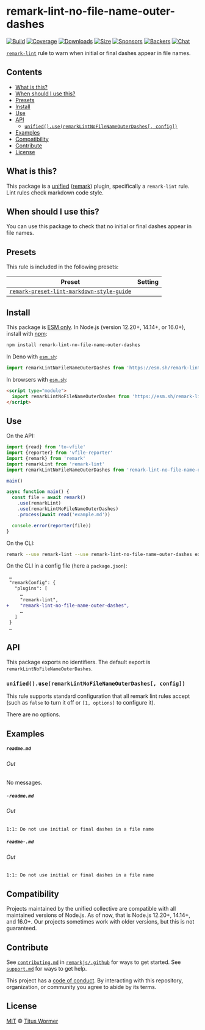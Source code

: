 <!--This file is generated-->

# remark-lint-no-file-name-outer-dashes

[![Build][build-badge]][build]
[![Coverage][coverage-badge]][coverage]
[![Downloads][downloads-badge]][downloads]
[![Size][size-badge]][size]
[![Sponsors][sponsors-badge]][collective]
[![Backers][backers-badge]][collective]
[![Chat][chat-badge]][chat]

[`remark-lint`][mono] rule to warn when initial or final dashes appear in file names.

## Contents

* [What is this?](#what-is-this)
* [When should I use this?](#when-should-i-use-this)
* [Presets](#presets)
* [Install](#install)
* [Use](#use)
* [API](#api)
  * [`unified().use(remarkLintNoFileNameOuterDashes[, config])`](#unifieduseremarklintnofilenameouterdashes-config)
* [Examples](#examples)
* [Compatibility](#compatibility)
* [Contribute](#contribute)
* [License](#license)

## What is this?

This package is a [unified][] ([remark][]) plugin, specifically a `remark-lint`
rule.
Lint rules check markdown code style.

## When should I use this?

You can use this package to check that no initial or final dashes appear in
file names.

## Presets

This rule is included in the following presets:

| Preset | Setting |
| - | - |
| [`remark-preset-lint-markdown-style-guide`](https://github.com/remarkjs/remark-lint/tree/main/packages/remark-preset-lint-markdown-style-guide) | |

## Install

This package is [ESM only][esm].
In Node.js (version 12.20+, 14.14+, or 16.0+), install with [npm][]:

```sh
npm install remark-lint-no-file-name-outer-dashes
```

In Deno with [`esm.sh`][esmsh]:

```js
import remarkLintNoFileNameOuterDashes from 'https://esm.sh/remark-lint-no-file-name-outer-dashes@2'
```

In browsers with [`esm.sh`][esmsh]:

```html
<script type="module">
  import remarkLintNoFileNameOuterDashes from 'https://esm.sh/remark-lint-no-file-name-outer-dashes@2?bundle'
</script>
```

## Use

On the API:

```js
import {read} from 'to-vfile'
import {reporter} from 'vfile-reporter'
import {remark} from 'remark'
import remarkLint from 'remark-lint'
import remarkLintNoFileNameOuterDashes from 'remark-lint-no-file-name-outer-dashes'

main()

async function main() {
  const file = await remark()
    .use(remarkLint)
    .use(remarkLintNoFileNameOuterDashes)
    .process(await read('example.md'))

  console.error(reporter(file))
}
```

On the CLI:

```sh
remark --use remark-lint --use remark-lint-no-file-name-outer-dashes example.md
```

On the CLI in a config file (here a `package.json`):

```diff
 …
 "remarkConfig": {
   "plugins": [
     …
     "remark-lint",
+    "remark-lint-no-file-name-outer-dashes",
     …
   ]
 }
 …
```

## API

This package exports no identifiers.
The default export is `remarkLintNoFileNameOuterDashes`.

### `unified().use(remarkLintNoFileNameOuterDashes[, config])`

This rule supports standard configuration that all remark lint rules accept
(such as `false` to turn it off or `[1, options]` to configure it).

There are no options.

## Examples

##### `readme.md`

###### Out

No messages.

##### `-readme.md`

###### Out

```text
1:1: Do not use initial or final dashes in a file name
```

##### `readme-.md`

###### Out

```text
1:1: Do not use initial or final dashes in a file name
```

## Compatibility

Projects maintained by the unified collective are compatible with all maintained
versions of Node.js.
As of now, that is Node.js 12.20+, 14.14+, and 16.0+.
Our projects sometimes work with older versions, but this is not guaranteed.

## Contribute

See [`contributing.md`][contributing] in [`remarkjs/.github`][health] for ways
to get started.
See [`support.md`][support] for ways to get help.

This project has a [code of conduct][coc].
By interacting with this repository, organization, or community you agree to
abide by its terms.

## License

[MIT][license] © [Titus Wormer][author]

[build-badge]: https://github.com/remarkjs/remark-lint/workflows/main/badge.svg

[build]: https://github.com/remarkjs/remark-lint/actions

[coverage-badge]: https://img.shields.io/codecov/c/github/remarkjs/remark-lint.svg

[coverage]: https://codecov.io/github/remarkjs/remark-lint

[downloads-badge]: https://img.shields.io/npm/dm/remark-lint-no-file-name-outer-dashes.svg

[downloads]: https://www.npmjs.com/package/remark-lint-no-file-name-outer-dashes

[size-badge]: https://img.shields.io/bundlephobia/minzip/remark-lint-no-file-name-outer-dashes.svg

[size]: https://bundlephobia.com/result?p=remark-lint-no-file-name-outer-dashes

[sponsors-badge]: https://opencollective.com/unified/sponsors/badge.svg

[backers-badge]: https://opencollective.com/unified/backers/badge.svg

[collective]: https://opencollective.com/unified

[chat-badge]: https://img.shields.io/badge/chat-discussions-success.svg

[chat]: https://github.com/remarkjs/remark/discussions

[unified]: https://github.com/unifiedjs/unified

[remark]: https://github.com/remarkjs/remark

[mono]: https://github.com/remarkjs/remark-lint

[esm]: https://gist.github.com/sindresorhus/a39789f98801d908bbc7ff3ecc99d99c

[esmsh]: https://esm.sh

[npm]: https://docs.npmjs.com/cli/install

[health]: https://github.com/remarkjs/.github

[contributing]: https://github.com/remarkjs/.github/blob/main/contributing.md

[support]: https://github.com/remarkjs/.github/blob/main/support.md

[coc]: https://github.com/remarkjs/.github/blob/main/code-of-conduct.md

[license]: https://github.com/remarkjs/remark-lint/blob/main/license

[author]: https://wooorm.com
